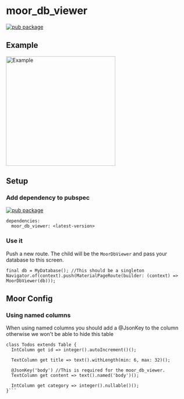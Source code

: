 # moor_db_viewer

[![pub package](https://img.shields.io/pub/v/moor_db_viewer.svg)](https://pub.dartlang.org/packages/moor_db_viewer)

## Example

<img src="https://github.com/vanlooverenkoen/moor_db_viewer/blob/master/assets/example.gif?raw=true" alt="Example" width="300"/>

## Setup

### Add dependency to pubspec

[![pub package](https://img.shields.io/pub/v/moor_db_viewer.svg)](https://pub.dartlang.org/packages/moor_db_viewer)
```
dependencies:
  moor_db_viewer: <latest-version>
```

### Use it

Push a new route. The child will be the `MoorDbViewer` and pass your database to this screen.
```
final db = MyDatabase(); //This should be a singleton
Navigator.of(context).push(MaterialPageRoute(builder: (context) => MoorDbViewer(db)));
```

## Moor Config

### Using named columns

When using named columns you should add a @JsonKey to the column otherwise we won't be able to hide this table
```
class Todos extends Table {
  IntColumn get id => integer().autoIncrement()();

  TextColumn get title => text().withLength(min: 6, max: 32)();

  @JsonKey('body') //This is required for the moor_db_viewer. 
  TextColumn get content => text().named('body')();

  IntColumn get category => integer().nullable()();
}```

